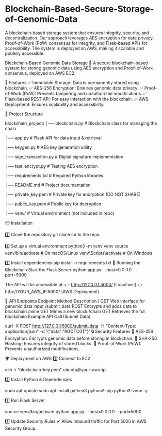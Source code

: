 # Blockchain-Based-Secure-Storage-of-Genomic-Data
A blockchain-based storage system that ensures integrity, security, and decentralization. Our approach leverages AES encryption for data privacy, Proof-of-Work (PoW) consensus for integrity, and Flask-based APIs for accessibility. The system is deployed on AWS, making it scalable and publicly accessible.


Blockchain-Based Genomic Data Storage 🚀
A secure blockchain-based system for storing genomic data using AES encryption and Proof-of-Work consensus, deployed on AWS EC2.

📌 Features
✅ Immutable Storage: Data is permanently stored using blockchain.
✅ AES-256 Encryption: Ensures genomic data privacy.
✅ Proof-of-Work (PoW): Prevents tampering and unauthorized modifications.
✅ Flask-based REST API: For easy interaction with the blockchain.
✅ AWS Deployment: Ensures scalability and accessibility.

📂 Project Structure

blockchain_project/
│── blockchain.py        # Blockchain class for managing the chain

│── app.py               # Flask API for data input & retrieval

│── keygen.py            # AES key generation utility

│── sign_transaction.py  # Digital signature implementation

│── test_encrypt.py      # Testing AES encryption

│── requirements.txt     # Required Python libraries

│── README.md            # Project documentation

│── private_key.pem      # Private key for encryption (DO NOT SHARE)

│── public_key.pem       # Public key for decryption

│── venv/                # Virtual environment (not included in repo)

📦 Installation

1️⃣ Clone the repository
git clone 
cd to the repo

2️⃣ Set up a virtual environment
python3 -m venv venv
source venv/bin/activate   # On macOS/Linux
venv\Scripts\activate      # On Windows

3️⃣ Install dependencies
pip install -r requirements.txt
🚀 Running the Blockchain
Start the Flask Server
python app.py --host=0.0.0.0 --port=5000

The API will be accessible at:
👉 http://127.0.0.1:5000/ (Localhost)
👉 http://YOUR_AWS_IP:5000/ (AWS Deployment)

📡 API Endpoints
Endpoint	Method	Description
/	GET	Web interface for genomic data input
/submit_data	POST	Encrypts and adds data to blockchain
/mine	GET	Mines a new block
/chain	GET	Retrieves the full blockchain
Example API Call (Submit Data)

curl -X POST http://127.0.0.1:5000/submit_data -H "Content-Type: application/json" -d '{"data":"AGCTCGT"}'
🔒 Security Features
🔹 AES-256 Encryption: Encrypts genomic data before storing in blockchain.
🔹 SHA-256 Hashing: Ensures integrity of stored blocks.
🔹 Proof-of-Work (PoW): Prevents unauthorized modifications.

🌍 Deployment on AWS
1️⃣ Connect to EC2

ssh -i "blockchain-key.pem" ubuntu@your-aws-ip

2️⃣ Install Python & Dependencies

sudo apt update
sudo apt install python3 python3-pip python3-venv -y

3️⃣ Run Flask Server

source venv/bin/activate
python app.py --host=0.0.0.0 --port=5000

4️⃣ Update Security Rules
✔ Allow inbound traffic for Port 5000 in AWS Security Group.
